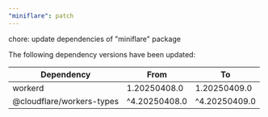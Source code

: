 ```yaml
---
"miniflare": patch
---
```


chore: update dependencies of "miniflare" package

The following dependency versions have been updated:

| Dependency                | From          | To            |
| ------------------------- | ------------- | ------------- |
| workerd                   | 1.20250408.0  | 1.20250409.0  |
| @cloudflare/workers-types | ^4.20250408.0 | ^4.20250409.0 |
